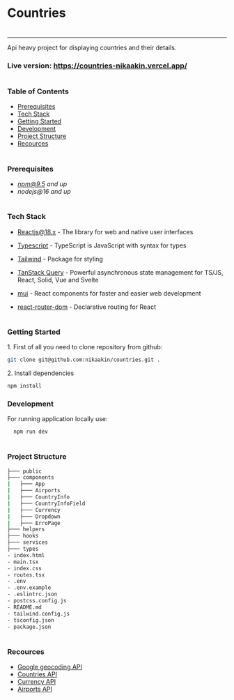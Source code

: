 <div style="display:flex; align-items: center">
  <h1 style="position:relative; top: -6px" >Countries</h1>
</div>

---

Api heavy project for displaying countries and their details.

### Live version: https://countries-nikaakin.vercel.app/

#

### Table of Contents

- [Prerequisites](#prerequisites)
- [Tech Stack](#tech-stack)
- [Getting Started](#getting-started)
- [Development](#development)
- [Project Structure](#project-structure)
- [Recources](#recources)

#

### Prerequisites

- *npm@9.5 and up*
- _nodejs@16 and up_

#

### Tech Stack

- [Reactjs@18.x](https://react.dev/) - The library for web and native user interfaces

- [Typescript](https://www.typescriptlang.org/) - TypeScript is JavaScript with syntax for types

- [Tailwind](https://tailwindcss.com/) - Package for styling

- [TanStack Query](https://tanstack.com/query/v3/) - Powerful asynchronous state management for TS/JS, React, Solid, Vue and Svelte

- [mui](https://mui.com/) - React components for faster and easier web development

- [react-router-dom](https://reactrouter.com/) - Declarative routing for React

#

### Getting Started

1\. First of all you need to clone repository from github:

```sh
git clone git@github.com:nikaakin/countries.git .
```

2\. Install dependencies

```sh
npm install
```

### Development

For running application locally use:

```sh
  npm run dev
```

#

### Project Structure

```bash
├─── public
├─── components
|   ├─── App
|   ├─── Airports
|   ├─── CountryInfo
|   ├─── CountryInfoField
|   ├─── Currency
|   ├─── Dropdown
|   ├─── ErroPage
├─── helpers
├─── hooks
├─── services
├─── types
- index.html
- main.tsx
- index.css
- routes.tsx
- .env
- .env.example
- .eslintrc.json
- postcss.config.js
- README.md
- tailwind.config.js
- tsconfig.json
- package.json
```

#

### Recources

- [Google geocoding API](https://developers.google.com/maps/documentation/geocoding/requests-reverse-geocoding)
- [Countries API](https://restcountries.com/)
- [Currency API](https://exchangerate.host/)
- [Airports API](https://api-ninjas.com/api/airports)
